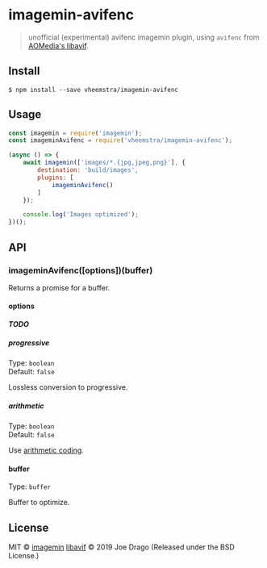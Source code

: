 # imagemin-avifenc

> unofficial (experimental) avifenc imagemin plugin, using `avifenc` from [AOMedia's libavif](https://github.com/AOMediaCodec/libavif).


## Install

```
$ npm install --save vheemstra/imagemin-avifenc
```


## Usage

```js
const imagemin = require('imagemin');
const imageminAvifenc = require('vheemstra/imagemin-avifenc');

(async () => {
	await imagemin(['images/*.{jpg,jpeg,png}'], {
		destination: 'build/images',
		plugins: [
			imageminAvifenc()
		]
	});

	console.log('Images optimized');
})();
```


## API

### imageminAvifenc([options])(buffer)

Returns a promise for a buffer.

#### options

***TODO***
##### progressive

Type: `boolean`<br>
Default: `false`

Lossless conversion to progressive.

##### arithmetic

Type: `boolean`<br>
Default: `false`

Use [arithmetic coding](http://en.wikipedia.org/wiki/Arithmetic_coding).

#### buffer

Type: `buffer`

Buffer to optimize.


## License

MIT © [imagemin](https://github.com/imagemin)
[libavif](https://github.com/AOMediaCodec/libavif) © 2019 Joe Drago (Released under the BSD License.)
